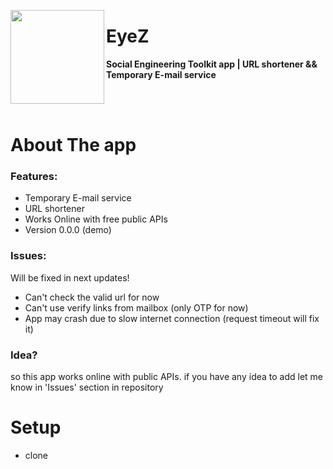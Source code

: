 <p align="center">
    <img align="left" src="https://user-images.githubusercontent.com/118578799/224209203-f9ced760-7111-4f32-9aec-073eb893dfd8.png" width=150 heigth=150 />
    <h1> EyeZ </h1>
    <p><b> Social Engineering Toolkit app | URL shortener &amp;&amp; Temporary E-mail service</b></p>
</p>

<br><br>

# About The app
### Features:
+ Temporary E-mail service
+ URL shortener
+ Works Online with free public APIs <br>
+ Version 0.0.0 (demo)

### Issues:
Will be fixed in next updates!
+ Can't check the valid url for now
+ Can't use verify links from mailbox (only OTP for now)
+ App may crash due to slow internet connection (request timeout will fix it)

### Idea?
so this app works online with public APIs. if you have any idea to add let me know in 'Issues' section in repository

# Setup
+ clone
```bash

```
